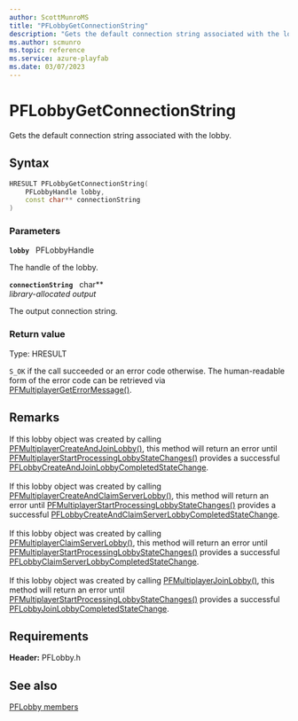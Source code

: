 ```yaml
---
author: ScottMunroMS
title: "PFLobbyGetConnectionString"
description: "Gets the default connection string associated with the lobby."
ms.author: scmunro
ms.topic: reference
ms.service: azure-playfab
ms.date: 03/07/2023
---
```


# PFLobbyGetConnectionString  

Gets the default connection string associated with the lobby.  

## Syntax  
  
```cpp
HRESULT PFLobbyGetConnectionString(  
    PFLobbyHandle lobby,  
    const char** connectionString  
)  
```  
  
### Parameters  
  
**`lobby`** &nbsp; PFLobbyHandle  
  
The handle of the lobby.  
  
**`connectionString`** &nbsp; char**  
*library-allocated output*  
  
The output connection string.  
  
  
### Return value
Type: HRESULT
  
```S_OK``` if the call succeeded or an error code otherwise. The human-readable form of the error code can be retrieved via [PFMultiplayerGetErrorMessage()](../../pfmultiplayer/functions/pfmultiplayergeterrormessage.md).
  
## Remarks  
  
If this lobby object was created by calling [PFMultiplayerCreateAndJoinLobby()](pfmultiplayercreateandjoinlobby.md), this method will return an error until [PFMultiplayerStartProcessingLobbyStateChanges()](pfmultiplayerstartprocessinglobbystatechanges.md) provides a successful [PFLobbyCreateAndJoinLobbyCompletedStateChange](../structs/pflobbycreateandjoinlobbycompletedstatechange.md). <br /><br /> If this lobby object was created by calling [PFMultiplayerCreateAndClaimServerLobby()](pfmultiplayercreateandclaimserverlobby.md), this method will return an error until [PFMultiplayerStartProcessingLobbyStateChanges()](pfmultiplayerstartprocessinglobbystatechanges.md) provides a successful [PFLobbyCreateAndClaimServerLobbyCompletedStateChange](../structs/pflobbycreateandclaimserverlobbycompletedstatechange.md).   <br /><br /> If this lobby object was created by calling [PFMultiplayerClaimServerLobby()](pfmultiplayerclaimserverlobby.md), this method will return an error until [PFMultiplayerStartProcessingLobbyStateChanges()](pfmultiplayerstartprocessinglobbystatechanges.md) provides a successful [PFLobbyClaimServerLobbyCompletedStateChange](../structs/pflobbyclaimserverlobbycompletedstatechange.md).   <br /><br /> If this lobby object was created by calling [PFMultiplayerJoinLobby()](pfmultiplayerjoinlobby.md), this method will return an error until [PFMultiplayerStartProcessingLobbyStateChanges()](pfmultiplayerstartprocessinglobbystatechanges.md) provides a successful [PFLobbyJoinLobbyCompletedStateChange](../structs/pflobbyjoinlobbycompletedstatechange.md).
  
## Requirements  
  
**Header:** PFLobby.h
  
## See also  
[PFLobby members](../pflobby_members.md)  

  
  
